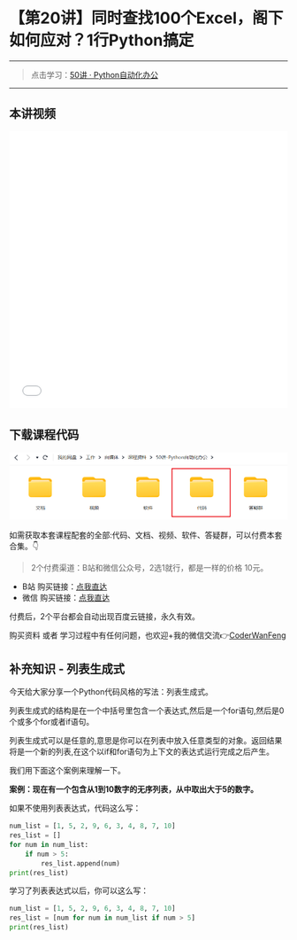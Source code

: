 # 【第20讲】同时查找100个Excel，阁下如何应对？1行Python搞定

------
> 点击学习：[50讲 · Python自动化办公](https://mp.weixin.qq.com/s/W39OFo6XoXsS-hL9poHP6Q)
------



## 本讲视频

<iframe src="//player.bilibili.com/player.html?bvid=BV1oN411H7cH" scrolling="no" border="0" frameborder="no" framespacing="0" allowfullscreen="true" width=100%, height=500> </iframe>


## 下载课程代码

![](../docs/imgs/common/code.png)




如需获取本套课程配套的全部:代码、文档、视频、软件、答疑群，可以付费本套合集。👇

> 2个付费渠道：B站和微信公众号，2选1就行，都是一样的价格 10元。


- B站 购买链接：[点我直达](https://mp.weixin.qq.com/s/3kUW1BQkQrr9f1L_JVR0iA)
- 微信 购买链接：[点我直达](https://mp.weixin.qq.com/mp/appmsgalbum?__biz=MzI2Nzg5MjgyNg==&action=getalbum&album_id=3056320585091366915#wechat_redirect)

付费后，2个平台都会自动出现百度云链接，永久有效。

购买资料 或者 学习过程中有任何问题，也欢迎+我的微信交流👉[CoderWanFeng](https://mp.weixin.qq.com/s/B1V6KeXc7IOEB8DgXLWv3g)

## 补充知识 - 列表生成式

今天给大家分享一个Python代码风格的写法：列表生成式。

列表生成式的结构是在一个中括号里包含一个表达式,然后是一个for语句,然后是0个或多个for或者if语句。

列表生成式可以是任意的,意思是你可以在列表中放入任意类型的对象。返回结果将是一个新的列表,在这个以if和for语句为上下文的表达式运行完成之后产生。

我们用下面这个案例来理解一下。

**案例：现在有一个包含从1到10数字的无序列表，从中取出大于5的数字。**

如果不使用列表表达式，代码这么写：

```python
num_list = [1, 5, 2, 9, 6, 3, 4, 8, 7, 10]
res_list = []
for num in num_list:
    if num > 5:
        res_list.append(num)
print(res_list)
```

学习了列表表达式以后，你可以这么写：

```python
num_list = [1, 5, 2, 9, 6, 3, 4, 8, 7, 10]
res_list = [num for num in num_list if num > 5]
print(res_list)
```

